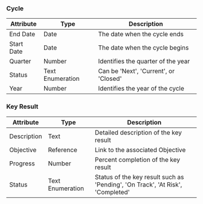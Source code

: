 
### Cycle
| Attribute    | Type                  | Description                      |
|--------------|-----------------------|----------------------------------|
| End Date | Date | The date when the cycle ends | 
| Start Date | Date | The date when the cycle begins | 
| Quarter | Number | Identifies the quarter of the year | 
| Status | Text Enumeration | Can be 'Next', 'Current', or 'Closed' | 
| Year | Number | Identifies the year of the cycle | 

### Key Result
| Attribute    | Type                  | Description                      |
|--------------|-----------------------|----------------------------------|
| Description | Text | Detailed description of the key result | 
| Objective | Reference | Link to the associated Objective | 
| Progress | Number | Percent completion of the key result | 
| Status | Text Enumeration | Status of the key result such as 'Pending', 'On Track', 'At Risk', 'Completed' | 
